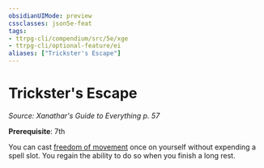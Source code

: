 ```yaml
---
obsidianUIMode: preview
cssclasses: json5e-feat
tags:
- ttrpg-cli/compendium/src/5e/xge
- ttrpg-cli/optional-feature/ei
aliases: ["Trickster's Escape"]
---
```

# Trickster's Escape
*Source: Xanathar's Guide to Everything p. 57*  

**Prerequisite**: 7th

You can cast [freedom of movement](3-Mechanics/CLI/spells/freedom-of-movement.md) once on yourself without expending a spell slot. You regain the ability to do so when you finish a long rest.
